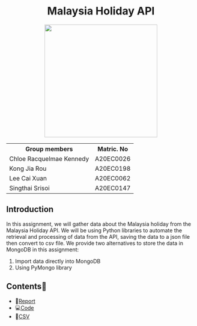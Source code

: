 <h1 align='center'>Malaysia Holiday API</h1>
<div align='center'>
<img width=300 src='https://media.istockphoto.com/id/1199876123/vector/young-woman-running-with-suitcase-and-flight-ticket-female-in-dress-with-luggage-bag.jpg?s=612x612&w=0&k=20&c=lPxzgUB1oZAatnY7YbfH9jWHOpZ9c-QnSvuxHjiKkJQ='>

<table>
  <tr>
   <th>Group members</th>
   <th>Matric. No</th>
  </tr>
  <tr>
   <td>Chloe Racquelmae Kennedy</td>
   <td>A20EC0026</td>
  </tr>
  <tr>
   <td>Kong Jia Rou</td>
   <td>A20EC0198</td>
  </tr>
  <tr>
   <td>Lee Cai Xuan</td>
   <td>A20EC0062</td>
  </tr>
  <tr>
   <td>Singthai Srisoi</td>
   <td>A20EC0147</td>
  </tr>
</table>
</div>

## Introduction
In this assignment, we will gather data about the Malaysia holiday from the Malaysia Holiday API. We will be using Python libraries to automate the retrieval and processing of data from the API, saving the data to a json file then convert to csv file. We provide two alternatives to store the data in MongoDB in this assignment:
1. Import data directly into MongoDB
2. Using PyMongo library


## Contents📝
- 📑[Report](https://github.com/drshahizan/special-topic-data-engineering/blob/main/assignment/API/submission/StaticIP/Report.md)
- 💻[Code](https://github.com/drshahizan/special-topic-data-engineering/blob/main/assignment/API/submission/StaticIP/MalaysiaHoliday.ipynb)
- 📂[CSV](https://github.com/drshahizan/special-topic-data-engineering/blob/main/assignment/API/submission/StaticIP/data.csv)
